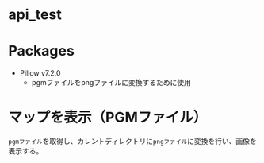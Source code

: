 # api_test

# Packages

- Pillow v7.2.0
    - pgmファイルをpngファイルに変換するために使用
    
    
# マップを表示（PGMファイル）
`pgmファイル`を取得し、カレントディレクトリに`pngファイル`に変換を行い、画像を表示する。
